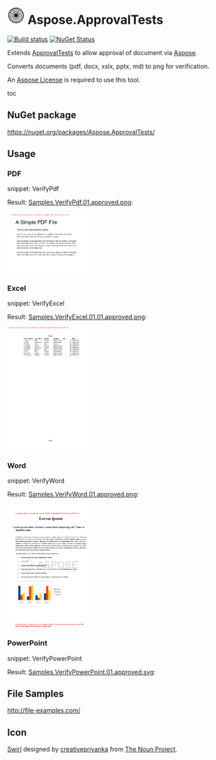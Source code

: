 # <img src="/src/icon.png" height="40px"> Aspose.ApprovalTests

[![Build status](https://ci.appveyor.com/api/projects/status/nohkvrf18rjb90u3?svg=true)](https://ci.appveyor.com/project/SimonCropp/aspose-approvaltests) [![NuGet Status](http://img.shields.io/nuget/v/Aspose.ApprovalTests.svg)](https://www.nuget.org/packages/Aspose.ApprovalTests/)

Extends [ApprovalTests](https://github.com/approvals/ApprovalTests.Net) to allow approval of document via [Aspose](https://www.aspose.com/).

Converts documents (pdf, docx, xslx, pptx, md) to png for verification.

An [Aspose License](https://purchase.aspose.com/policies/license-types) is required to use this tool.

toc


## NuGet package

https://nuget.org/packages/Aspose.ApprovalTests/


## Usage


### PDF

snippet: VerifyPdf

Result: [Samples.VerifyPdf.01.approved.png](/src/Tests/Samples.VerifyPdf.01.approved.png):

<img src="/src/Tests/Samples.VerifyPdf.01.approved.png" width="200px">


### Excel

snippet: VerifyExcel

Result: [Samples.VerifyExcel.01.01.approved.png](/src/Tests/Samples.VerifyExcel.01.01.approved.png):

<img src="/src/Tests/Samples.VerifyExcel.01.01.approved.png" width="200px">


### Word

snippet: VerifyWord

Result: [Samples.VerifyWord.01.approved.png](/src/Tests/Samples.VerifyWord.01.approved.png):

<img src="/src/Tests/Samples.VerifyWord.01.approved.png" width="200px">


### PowerPoint

snippet: VerifyPowerPoint

Result: [Samples.VerifyPowerPoint.01.approved.svg](/src/Tests/Samples.VerifyPowerPoint.01.approved.svg):


## File Samples

http://file-examples.com/


## Icon

[Swirl](https://thenounproject.com/term/swirl/1568686/) designed by [creativepriyanka](https://thenounproject.com/creativepriyanka) from [The Noun Project](https://thenounproject.com/creativepriyanka).